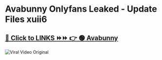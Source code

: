 
 # Avabunny Onlyfans Leaked - Update Files xuii6

## <h2><a href="https://clipsfans.com/Avabunny&ref=git">🔗 Click to LINKS ⏩⏩ 👉 🟢 Avabunny </a></h2>

<a href="https://clipsfans.com/Avabunny&ref=git" rel="nofollow" data-target="animated-image.originalLink"><img src="https://i.ibb.co.com/xMMVF88/686577567.gif" alt="Viral Video Original" style="max-width: 100%; display: inline-block;" data-target="animated-image.originalImage"></a>

